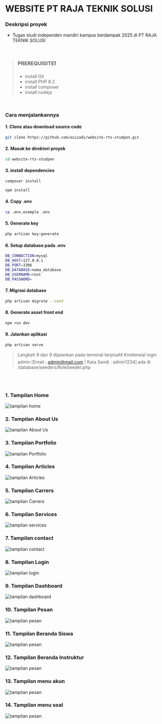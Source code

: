 # WEBSITE PT RAJA TEKNIK SOLUSI
### Deskripsi proyek
- Tugas studi independen mandiri kampus berdampak 2025 di PT RAJA TEKNIK SOLUSI
<br>

> ### PREREQUISITE❗
> - install Git
> - install PHP 8.2 
> - install composer
> - install nodejs
<br>

### Cara menjalankannya
#### 1. Clone atau download source code
```sh
git clone https://github.com/auizadi/website-rts-studpen.git
```
#### 2. Masuk ke direktori proyek
```sh
cd website-rts-studpen
```
#### 3. install dependencies
```sh
composer install
```
```sh
npm install
```
#### 4. Copy .env
```sh
cp .env.example .env
```
#### 5. Generate key
```sh
php artisan key:generate
```
#### 6. Setup database pada .env
```sh
DB_CONNECTION=mysql
DB_HOST=127.0.0.1
DB_PORT=3306
DB_DATABASE=nama_database
DB_USERNAME=root
DB_PASSWORD=
```
#### 7. Migrasi database
```sh
php artisan migrate --seed
```
#### 8. Generate asset front end
```sh
npm run dev
``` 
#### 9. Jalankan aplikasi 
```sh
php artisan serve
``` 

> Langkah 8 dan 9 dijalankan pada terminal terpisah❗
> Kredensial login admin [Email : admin@mail.com | Kata Sandi : admin1234]  ada di /database/seeders/RoleSeeder.php

<br>
<br>


### 1. Tampilan Home
![tampilan home](/assets/home.png "tampilan home")
<br>

### 2. Tampilan About Us
![tampilan About Us](/assets/about.png "tampilan About Us")
<br>

### 3. Tampilan Portfolio
![tampilan Portfolio](/assets/portofolio.png "tampilan Portfolio")
<br>

### 4. Tampilan Articles 
![tampilan Articles](/assets/articles.png "tampilan Articles")
<br>

### 5. Tampilan Carrers
![tampilan Carrers](/assets/carrers.png "tampilan Carrers")
<br>

### 6. Tampilan Services
![tampilan services](/assets/services.png "tampilan services")
<br>

### 7. Tampilan contact
![tampilan contact](/assets/contact.png "tampilan contact")
<br>

### 8. Tampilan Login
![tampilan login](/assets/login.png "tampilan login")
<br>

### 9. Tampilan Dashboard
![tampilan dashboard](/assets/dashboard.png "tampilan dashboard")
<br>

### 10. Tampilan Pesan
![tampilan pesan](/assets/pesan.png "tampilan pesan")
<br>

### 11. Tampilan Beranda Siswa
![tampilan pesan](/assets/siswa-beranda.png "tampilan pesan")
<br>

### 12. Tampilan Beranda Instruktur
![tampilan pesan](/assets/instruktur-beranda.png "tampilan pesan")
<br>

### 13. Tampilan menu akun
![tampilan pesan](/assets/akun.png "tampilan pesan")
<br>

### 14. Tampilan menu soal
![tampilan pesan](/assets/soal.png "tampilan pesan")
<br>
